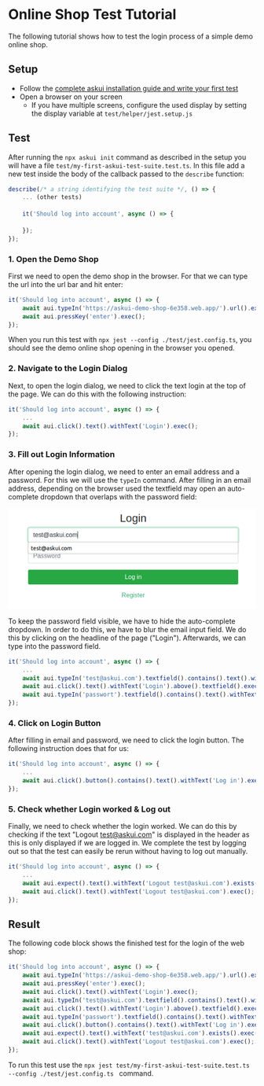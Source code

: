 # Online Shop Test Tutorial

The following tutorial shows how to test the login process of a simple demo online shop.

## Setup

* Follow the <a href="../Getting%20Started/getting-started" target="_blank">complete askui installation guide and write your first test</a>
* Open a browser on your screen
  * If you have multiple screens, configure the used display by setting the display variable at `test/helper/jest.setup.js`

## Test

After running the `npx askui init` command as described in the setup you will have a file `test/my-first-askui-test-suite.test.ts`. In this file add a new test inside the body of the callback passed to the `describe` function:

```ts
describe(/* a string identifying the test suite */, () => {
    ... (other tests)

    it('Should log into account', async () => {

    });
});
```

### 1. Open the Demo Shop

First we need to open the demo shop in the browser. For that we can type the url into the url bar and hit enter:

```ts
it('Should log into account', async () => {
    await aui.typeIn('https://askui-demo-shop-6e358.web.app/').url().exec();
    await aui.pressKey('enter').exec();
});
```

When you run this test with `npx jest --config ./test/jest.config.ts`, you should see the demo online shop opening in the browser you opened.

### 2. Navigate to the Login Dialog

Next, to open the login dialog, we need to click the text login at the top of the page. We can do this with the following instruction:

```ts
it('Should log into account', async () => {
    ...
    await aui.click().text().withText('Login').exec();
});
```

### 3. Fill out Login Information

After opening the login dialog, we need to enter an email address and a password. For this we will use the `typeIn` command. After filling in an email address, depending on the browser used the textfield may open an auto-complete dropdown that overlaps with the password field:

![Overlap](./login_overlap.png)

To keep the password field visible, we have to hide the auto-complete dropdown. In order to do this, we have to blur the email input field. We do this by clicking on the headline of the page ("Login"). Afterwards, we can type into the password field.

```ts
it('Should log into account', async () => {
    ...
    await aui.typeIn('test@askui.com').textfield().contains().text().withText('Email Address').exec();
    await aui.click().text().withText('Login').above().textfield().exec();
    await aui.typeIn('passwort').textfield().contains().text().withText('Password').exec();
});
```

### 4. Click on Login Button

After filling in email and password, we need to click the login button. The following instruction does that for us:

```ts
it('Should log into account', async () => {
    ...
    await aui.click().button().contains().text().withText('Log in').exec();
});
```

### 5. Check whether Login worked & Log out

Finally, we need to check whether the login worked. We can do this by checking if the text "Logout test@askui.com" is displayed in the header as this is only displayed if we are logged in. We complete the test by logging out so that the test can easily be rerun without having to log out manually.

```ts
it('Should log into account', async () => {
    ...
    await aui.expect().text().withText('Logout test@askui.com').exists().exec();
    await aui.click().text().withText('Logout test@askui.com').exec();
});
```

## Result

The following code block shows the finished test for the login of the web shop:

```ts
it('Should log into account', async () => {
    await aui.typeIn('https://askui-demo-shop-6e358.web.app/').url().exec();
    await aui.pressKey('enter').exec();
    await aui.click().text().withText('Login').exec();
    await aui.typeIn('test@askui.com').textfield().contains().text().withText('Email Address').exec();
    await aui.click().text().withText('Login').above().textfield().exec();
    await aui.typeIn('passwort').textfield().contains().text().withText('Password').exec();
    await aui.click().button().contains().text().withText('Log in').exec();
    await aui.expect().text().withText('test@askui.com').exists().exec();
    await aui.click().text().withText('Logout test@askui.com').exec();
});
```

To run this test use the `npx jest test/my-first-askui-test-suite.test.ts --config ./test/jest.config.ts ` command.
